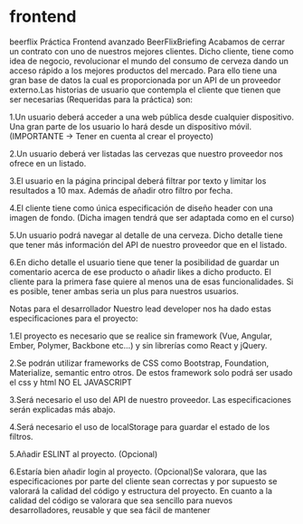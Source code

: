 # frontend
beerflix
Práctica Frontend avanzado BeerFlixBriefing Acabamos de cerrar un contrato con uno de nuestros mejores clientes. Dicho cliente, tiene como idea de negocio, revolucionar el mundo del consumo de cerveza dando un acceso rápido a los mejores productos del mercado. Para ello tiene una gran base de datos la cual es proporcionada por un API de un proveedor externo.Las historias de usuario que contempla el cliente que tienen que ser necesarias (Requeridas para la práctica) son:

1.Un usuario deberá acceder a una web pública desde cualquier dispositivo. Una gran parte de los usuario lo hará desde un dispositivo móvil. (IMPORTANTE -> Tener en cuenta al crear el proyecto) 

2.Un usuario deberá ver listadas las cervezas que nuestro proveedor nos ofrece en un listado.

3.El usuario en la página principal deberá filtrar por texto y limitar los resultados a 10 max. Además de añadir otro filtro por fecha.

4.El cliente tiene como única especificación de diseño header con una imagen de fondo. (Dicha imagen tendrá que ser adaptada como en el curso)

5.Un usuario podrá navegar al detalle de una cerveza. Dicho detalle tiene que tener más información del API de nuestro proveedor que en el listado.

6.En dicho detalle el usuario tiene que tener la posibilidad de guardar un comentario acerca de ese producto o añadir likes a dicho producto. El cliente para la primera fase quiere al menos una de esas funcionalidades. Si es posible, tener ambas seria un plus para nuestros usuarios.

Notas para el desarrollador Nuestro lead developer nos ha dado estas especificaciones para el proyecto:

1.El proyecto es necesario que se realice sin framework (Vue, Angular, Ember, Polymer, Backbone etc...) y sin librerías como React y jQuery.

2.Se podrán utilizar frameworks de CSS como Bootstrap, Foundation, Materialize, semantic entro otros. De estos framework solo podrá ser usado el css y html NO EL JAVASCRIPT

3.Será necesario el uso del API de nuestro proveedor. Las especificaciones serán explicadas más abajo.

4.Será necesario el uso de localStorage para guardar el estado de los filtros.

5.Añadir ESLINT al proyecto. (Opcional)

6.Estaría bien añadir login al proyecto. (Opcional)Se valorara, que las especificaciones por parte del cliente sean correctas y por supuesto se valorará la calidad del código y estructura del proyecto. En cuanto a la calidad del código se valorara que sea sencillo para nuevos desarrolladores, reusable y que sea fácil de mantener
